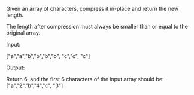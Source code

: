 Given an array of characters, compress it in-place and return the new length.

The length after compression must always be smaller than or equal to the original array.

Input:

["a","a","b","b","b","b", "c","c", "c"]

Output:

Return 6, and the first 6 characters of the input array should be: ["a","2","b","4","c", "3"]

